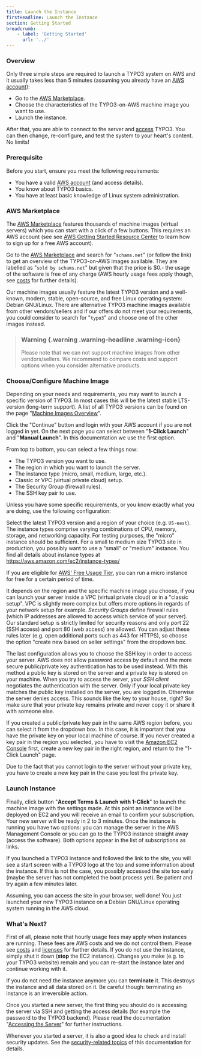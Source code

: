 ```yaml
---
title: Launch the Instance
firstHeadline: Launch the Instance
section: Getting Started
breadcrumb:
    - label: 'Getting Started'
      url: '../'
---
```


### Overview

Only three simple steps are required to launch a TYPO3 system on AWS and it usually takes less than 5 minutes (assuming you already have an [AWS account](https://portal.aws.amazon.com/billing/signup)):

* Go to the [AWS Marketplace](https://aws.amazon.com/marketplace/seller-profile?id=3c5e5f3c-d60e-4405-a9ca-aae8abfa3e2b).
* Choose the characteristics of the TYPO3-on-AWS machine image you want to use.
* Launch the instance.

After that, you are able to connect to the server and [access](access.md) TYPO3. You can then change, re-configure, and test the system to your heart's content. No limits!

### Prerequisite

Before you start, ensure you meet the following requirements:

* You have a valid [AWS account](https://portal.aws.amazon.com/billing/signup) (and access details).
* You know about TYPO3 basics.
* You have at least basic knowledge of Linux system administration.

### AWS Marketplace

The [AWS Marketplace](https://aws.amazon.com/marketplace/seller-profile?id=3c5e5f3c-d60e-4405-a9ca-aae8abfa3e2b) features thousands of machine images (virtual servers) which you can start with a click of a few buttons. This requires an AWS account (see see [AWS Getting Started Resource Center](https://aws.amazon.com/getting-started/) to learn how to sign up for a free AWS account).

Go to the [AWS Marketplace](https://aws.amazon.com/marketplace/seller-profile?id=3c5e5f3c-d60e-4405-a9ca-aae8abfa3e2b) and search for "`schams.net`" (or follow the link) to get an overview of the TYPO3-on-AWS images available. They are labelled as "`sold by schams.net`" but given that the price is $0.- the usage of the software is free of any charge (AWS hourly usage fees apply though, see [costs](introduction.md#costs) for further details).

Our machine images usually feature the latest TYPO3 version and a well-known, modern, stable, open-source, and free Linux operating system: Debian GNU/Linux. There are alternative TYPO3 machine images available from other vendors/sellers and if our offers do not meet your requirements, you could consider to search for "`typo3`" and choose one of the other images instead.

> ### Warning {.warning .warning-headline .warning-icon}
>
> Please note that we can not support machine images from other vendors/sellers. We recommend to compare costs and support options when you consider alternative products.

### Choose/Configure Machine Image

Depending on your needs and requirements, you may want to launch a specific version of TYPO3. In most cases this will be the latest stable LTS-version (long-term support). A list of all TYPO3 versions can be found on the page "[Machine Images Overview](../machine-images/index.md)".

Click the "Continue" button and login with your AWS account if you are not logged in yet. On the next page you can select between "**1-Click Launch**" and "**Manual Launch**". In this documentation we use the first option.

From top to bottom, you can select a few things now:

* The TYPO3 version you want to use.
* The region in which you want to launch the server.
* The instance type (micro, small, medium, large, etc.).
* Classic or VPC (virtual private cloud) setup.
* The Security Group (firewall rules).
* The SSH key pair to use.

Unless you have some specific requirements, or you know exactly what you are doing, use the following configuration:

Select the latest TYPO3 version and a region of your choice (e.g. `US-east`). The instance types comprise varying combinations of CPU, memory, storage, and networking capacity. For testing purposes, the "micro" instance should be sufficient. For a small to medium size TYPO3 site in production, you possibly want to use a "small" or "medium" instance. You find all details about instance types at <https://aws.amazon.com/ec2/instance-types/>

If you are eligible for [AWS' Free Usage Tier](https://aws.amazon.com/free/), you can run a micro instance for free for a certain period of time.

It depends on the region and the specific machine image you choose, if you can launch your server inside a VPC (virtual private cloud) or in a "classic setup". VPC is slightly more complex but offers more options in regards of your network setup for example. *Security Groups* define firewall rules (which IP addresses are allowed to access which service of your server). Our standard setup is strictly limited for security reasons and only port 22 (SSH access) and port 80 (web access) are allowed. You can adjust these rules later (e.g. open additional ports such as 443 for HTTPS), so choose the option "create new based on seller settings" from the dropdown box.

The last configuration allows you to choose the SSH key in order to access your server. AWS does not allow password access by default and the more secure public/private key authentication has to be used instead. With this method a public key is stored on the server and a private key is stored on your machine. When you try to access the server, your *SSH client* negotiates the authentication with the server. Only if your local private key matches the public key installed on the server, you are logged in. Otherwise the server denies access. This sounds like the key to your house, right? So make sure that your private key remains private and never copy it or share it with someone else.

If you created a public/private key pair in the same AWS region before, you can select it from the dropdown box. In this case, it is important that you have the private key on your local machine of course. If you never created a key pair in the region you selected, you have to visit the [Amazon EC2 Console](https://console.aws.amazon.com/ec2/#s=KeyPairs) first, create a new key pair in the right region, and return to the "1-Click Launch" page.

Due to the fact that you cannot login to the server without your private key, you have to create a new key pair in the case you lost the private key.

### Launch Instance

Finally, click button "**Accept Terms & Launch with 1-Click**" to launch the machine image with the settings made. At this point an instance will be deployed on EC2 and you will receive an email to confirm your subscription. Your new server will be ready in 2 to 3 minutes. Once the instance is running you have two options: you can manage the server in the AWS Management Console or you can go to the TYPO3 instance straight away (access the software). Both options appear in the list of subscriptions as links.

If you launched a TYPO3 instance and followed the link to the site, you will see a start screen with a TYPO3 logo at the top and some information about the instance. If this is not the case, you possibly accessed the site too early (maybe the server has not completed the boot process yet). Be patient and try again a few minutes later.

Assuming, you can access the site in your browser, well done! You just launched your new TYPO3 instance on a Debian GNU/Linux operating system running in the AWS cloud.

### What's Next?

First of all, please note that hourly usage fees may apply when instances are running. These fees are AWS costs and we do not control them. Please see [costs](introduction.md#costs) and [licenses](introduction.md#licenses) for further details. If you do not use the instance, simply shut it down (**stop** the EC2 instance). Changes you make (e.g. to your TYPO3 website) remain and you can re-start the instance later and continue working with it.

If you do not need the instance anymore you can **terminate** it. This destroys the instance and all data stored on it. Be careful though: terminating an instance is an irreversible action.

Once you started a new server, the first thing you should do is accessing the server via SSH and getting the access details (for example the password to the TYPO3 backend). Please read the documentation "[Accessing the Server](access.md)" for further instructions.

Whenever you started a server, it is also a good idea to check and install security updates. See the [security-related topics](../security/index.md) of this documentation for details.
